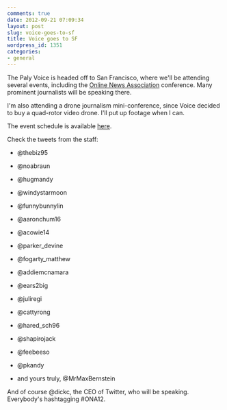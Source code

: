 ```yaml
---
comments: true
date: 2012-09-21 07:09:34
layout: post
slug: voice-goes-to-sf
title: Voice goes to SF
wordpress_id: 1351
categories:
- general
---
```


The Paly Voice is headed off to San Francisco, where we'll be attending several events, including the [Online News Association](http://ona12.journalists.org/) conference. Many prominent journalists will be speaking there.

I'm also attending a drone journalism mini-conference, since Voice decided to buy a quad-rotor video drone. I'll put up footage when I can.

The event schedule is available [here](http://ona2012.sched.org/).

Check the tweets from the staff:



	
  * @thebiz95

	
  * @noabraun

	
  * @hugmandy

	
  * @windystarmoon

	
  * @funnybunnylin

	
  * @aaronchum16

	
  * @acowie14

	
  * @parker_devine

	
  * @fogarty_matthew

	
  * @addiemcnamara

	
  * @ears2big

	
  * @juliregi

	
  * @cattyrong

	
  * @hared_sch96

	
  * @shapirojack

	
  * @feebeeso

	
  * @pkandy

	
  * and yours truly, @MrMaxBernstein


And of course @dickc, the CEO of Twitter, who will be speaking. Everybody's hashtagging #ONA12.
